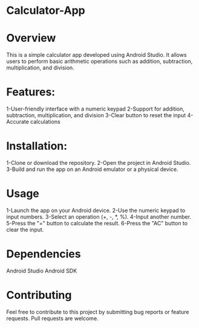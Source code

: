 # Calculator-App

# Overview
This is a simple calculator app developed using Android Studio. 
It allows users to perform basic arithmetic operations such as addition, subtraction, multiplication, and division.

# Features:
1-User-friendly interface with a numeric keypad
2-Support for addition, subtraction, multiplication, and division
3-Clear button to reset the input
4-Accurate calculations

# Installation:
1-Clone or download the repository.
2-Open the project in Android Studio.
3-Build and run the app on an Android emulator or a physical device.


# Usage
1-Launch the app on your Android device.
2-Use the numeric keypad to input numbers.
3-Select an operation (+, -, *, %).
4-Input another number.
5-Press the "=" button to calculate the result.
6-Press the "AC" button to clear the input.


# Dependencies
Android Studio
Android SDK


# Contributing
Feel free to contribute to this project by submitting bug reports or feature requests. Pull requests are welcome.






